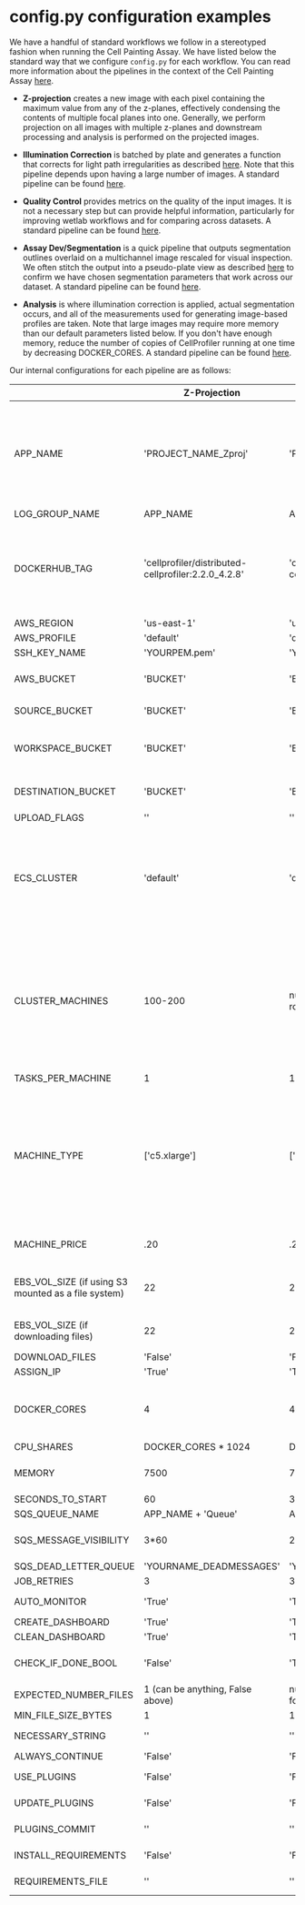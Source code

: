 # config.py configuration examples

We have a handful of standard workflows we follow in a stereotyped fashion when running the Cell Painting Assay.
We have listed below the standard way that we configure `config.py` for each workflow.
You can read more information about the pipelines in the context of the Cell Painting Assay [here](https://www.biorxiv.org/content/10.1101/2022.07.13.499171v1.full).

- **Z-projection** creates a new image with each pixel containing the maximum value from any of the z-planes, effectively condensing the contents of multiple focal planes into one.
Generally, we perform projection on all images with multiple z-planes and downstream processing and analysis is performed on the projected images.

- **Illumination Correction** is batched by plate and generates a function that corrects for light path irregularities as described [here](https://onlinelibrary.wiley.com/doi/abs/10.1111/jmi.12178).
Note that this pipeline depends upon having a large number of images.
A standard pipeline can be found [here](https://github.com/broadinstitute/imaging-platform-pipelines/blob/master/JUMP_production/JUMP_illum_LoadData_v1.cppipe).

- **Quality Control** provides metrics on the quality of the input images.
It is not a necessary step but can provide helpful information, particularly for improving wetlab workflows and for comparing across datasets.
A standard pipeline can be found [here](https://github.com/broadinstitute/imaging-platform-pipelines/blob/master/JUMP_production/JUMP_QC_Drag-and-Drop_v1.cppipe).

- **Assay Dev/Segmentation** is a quick pipeline that outputs segmentation outlines overlaid on a multichannel image rescaled for visual inspection.
We often stitch the output into a pseudo-plate view as described [here](https://currentprotocols.onlinelibrary.wiley.com/doi/10.1002/cpz1.89) to confirm we have chosen segmentation parameters that work across our dataset.
A standard pipeline can be found [here](https://github.com/broadinstitute/imaging-platform-pipelines/blob/master/JUMP_production/JUMP_segment_LoadData_v1.cppipe).

- **Analysis** is where illumination correction is applied, actual segmentation occurs, and all of the measurements used for generating image-based profiles are taken.
Note that large images may require more memory than our default parameters listed below.
If you don't have enough memory, reduce the number of copies of CellProfiler running at one time by decreasing DOCKER_CORES.
A standard pipeline can be found [here](https://github.com/broadinstitute/imaging-platform-pipelines/blob/master/JUMP_production/JUMP_analysis_v3.cppipe).

Our internal configurations for each pipeline are as follows:

|   | Z-Projection | Illumination Correction | Quality Control | Assay Dev | Analysis | Notes |
|---|---|---|---|---|---|---|
| APP_NAME | 'PROJECT_NAME_Zproj' |'PROJECT_NAME_Illum' | 'PROJECT_NAME_QC' |' PROJECT_NAME_AssayDev' | 'PROJECT_NAME_Analysis' | If the PROJECT_NAME is excessively long you can enter a truncated version of it here but you will need to be careful to use the correct version in subsequent steps in the protocol. (e.g. 2021_06_08_WCPC_Zproj) |
| LOG_GROUP_NAME | APP_NAME | APP_NAME | APP_NAME | APP_NAME |APP_NAME | We never change this. |
| DOCKERHUB_TAG | 'cellprofiler/distributed-cellprofiler:2.2.0_4.2.8' | 'cellprofiler/distributed-cellprofiler:2.2.0_4.2.8' | 'cellprofiler/distributed-cellprofiler:2.2.0_4.2.8' | 'cellprofiler/distributed-cellprofiler:2.2.0_4.2.8' | 'cellprofiler/distributed-cellprofiler:2.2.0_4.2.8' | Ensure the CP tag number matches the version of CellProfiler for your pipeline (can easily see by opening the pipeline in a text editor and looking for the 3rd line “DateRevision: 413”). |
| AWS_REGION | 'us-east-1' | 'us-east-1' | 'us-east-1' | 'us-east-1' | 'us-east-1' |  |
| AWS_PROFILE | 'default' | 'default' | 'default' | 'default' | 'default' |  |
| SSH_KEY_NAME | 'YOURPEM.pem' | 'YOURPEM.pem' | 'YOURPEM.pem' | 'YOURPEM.pem' | 'YOURPEM.pem' |   |
| AWS_BUCKET | 'BUCKET' | 'BUCKET' | 'BUCKET' | 'BUCKET' | 'BUCKET' | Usually a bucket in the account that is running DCP.  |
| SOURCE_BUCKET | 'BUCKET' | 'BUCKET' | 'BUCKET' | 'BUCKET' | 'BUCKET' | Can be a public bucket like cellpainting-gallery.  |
| WORKSPACE_BUCKET | 'BUCKET' | 'BUCKET' | 'BUCKET' | 'BUCKET' | 'BUCKET' | If reading images from a public bucket, you might still want to read metadata from your bucket.  |
| DESTINATION_BUCKET | 'BUCKET' | 'BUCKET' | 'BUCKET' | 'BUCKET' | 'BUCKET' | Usually a bucket in the account that is running DCP.  |
| UPLOAD_FLAGS | '' | '' | '' | '' | '' |   |
| ECS_CLUSTER | 'default' | 'default' | 'default' | 'default' | 'default' | Most of the time we all just use the default cluster but if there are multiple jobs being run at once you can create your own cluster by changing default to YOURNAME so that the correct dockers go on the correct machines. |
| CLUSTER_MACHINES | 100-200 | number of plates / 4 and rounded up | 25-100 | 25-100 | 100-200 | AWS has limits on the number of machines you can request at a time. 200 is generally the largest we request for a single job to ensure there is some capacity for other users in the team. For Illum, use number of plates divided by number of CPUs - we assume 4 vCPUs (as on 'c5.xlarge' machines).|
| TASKS_PER_MACHINE | 1 | 1 | 1 | 1 | 1 |  |
| MACHINE_TYPE | ['c5.xlarge'] | ['c5.xlarge'] | ['c5.xlarge'] | ['c5.xlarge'] | ['c5.xlarge'] | Historically we have used m4.xlarge and then m5.xlarge however very recently we have been having a hard time getting m class machines so we have switched to c class. Note that they have different memory sizes so you need to make sure MEMORY is set correctly if changing between classes. |
| MACHINE_PRICE | .20 | .20 | .20 | .20 | .20 | Will be different for different size/classes of machines. |
| EBS_VOL_SIZE (if using S3 mounted as a file system) | 22 | 22 | 22 | 22 | 22 | Files are read directly off of S3, mounted as a file system when `DOWNLOAD_FILES = False`. |
| EBS_VOL_SIZE (if downloading files) | 22 | 200 | 22 | 22 | 40 | Files are downloaded to the EBS volume when `DOWNLOAD_FILES = True`. |
| DOWNLOAD_FILES | 'False' | 'False' | 'False' | 'False' | 'False' |   |
| ASSIGN_IP | 'True' | 'True' | 'True' | 'True'  | 'True' |  |
| DOCKER_CORES | 4 | 4 | 4 | 4  | 3 | If using c class machines and large images (2k + pixels) then you might need to reduce this number. |
| CPU_SHARES | DOCKER_CORES * 1024 | DOCKER_CORES * 1024 | DOCKER_CORES * 1024 | DOCKER_CORES * 1024 | DOCKER_CORES * 1024 | We never change this. |
| MEMORY | 7500 | 7500 | 7500 | 7500 | 7500 | This must match your machine type. m class use 15000, c class use 7500. |
| SECONDS_TO_START | 60  | 3*60 | 60 | 3*60 | 3*60 |  |
| SQS_QUEUE_NAME | APP_NAME + 'Queue' | APP_NAME + 'Queue' | APP_NAME + 'Queue' | APP_NAME + 'Queue' | APP_NAME + 'Queue' | We never change this. |
| SQS_MESSAGE_VISIBILITY | 3*60 | 240*60 | 15*60 | 10*60 | 120*60 | About how long you expect a job to take * 1.5 in seconds |
| SQS_DEAD_LETTER_QUEUE | 'YOURNAME_DEADMESSAGES' | 'YOURNAME_DEADMESSAGES' | 'YOURNAME_DEADMESSAGES' | 'YOURNAME_DEADMESSAGES' |'YOURNAME_DEADMESSAGES' |   |
| JOB_RETRIES | 3 | 3 | 3 | 3 | 3 |  |
| AUTO_MONITOR | 'True' | 'True' | 'True' | 'True' | 'True' | Can be turned off if manually running Monitor. |
| CREATE_DASHBOARD | 'True' | 'True' | 'True' | 'True' | 'True' | |
| CLEAN_DASHBOARD | 'True' | 'True' | 'True' | 'True' | 'True' | |
| CHECK_IF_DONE_BOOL | 'False' | 'True' | 'True' | 'True' | 'True' | Can be turned off if wanting to overwrite old data. |
| EXPECTED_NUMBER_FILES | 1 (can be anything, False above) | number channels + 1 (an .npy for each channel and isdone) | 3 (Experiment.csv, Image.csv, and isdone) | 1 (an image) | 5 (Experiment, Image, Cells, Nuclei, and Cytoplasm .csvs) | Better to underestimate than overestimate. |
| MIN_FILE_SIZE_BYTES | 1 | 1 | 1 | 1 | 1 | Count files of any size. |
| NECESSARY_STRING | '' | '' | '' | '' | '' |  Not necessary for standard workflows. |
| ALWAYS_CONTINUE | 'False' | 'False' | 'False' | 'False' | 'False' |  Use with caution. |
| USE_PLUGINS | 'False' | 'False' | 'False' | 'False' | 'False' |  Not necessary for standard workflows. |
| UPDATE_PLUGINS | 'False' | 'False' | 'False' | 'False' | 'False' |  Not necessary for standard workflows. |
| PLUGINS_COMMIT | '' | '' | '' | '' | '' |  Not necessary for standard workflows. |
| INSTALL_REQUIREMENTS | 'False' | 'False' | 'False' | 'False' | 'False' |  Not necessary for standard workflows. |
| REQUIREMENTS_FILE | '' | '' | '' | '' | '' |  Not necessary for standard workflows. |
